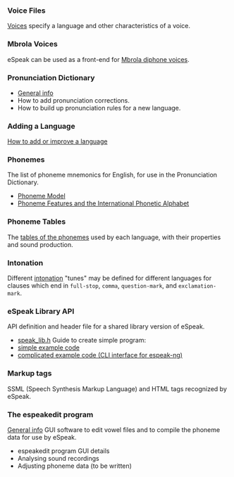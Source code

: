 ### Voice Files

[Voices](https://github.com/espeak-ng/espeak-ng/blob/master/docs/voices.md) specify a language and other characteristics of a voice.
 

### Mbrola Voices

eSpeak can be used as a front-end for [Mbrola diphone voices](https://github.com/espeak-ng/espeak-ng/blob/master/docs/mbrola.md).
 

### Pronunciation Dictionary

* [General info](https://github.com/espeak-ng/espeak-ng/blob/master/docs/dictionary.md)
* How to add pronunciation corrections. 
* How to build up pronunciation rules for a new language. 


### Adding a Language

[How to add or improve a language](https://github.com/espeak-ng/espeak-ng/blob/master/docs/add_language.md)


### Phonemes

The list of phoneme mnemonics for English, for use in the Pronunciation Dictionary. 
* [Phoneme Model](https://github.com/espeak-ng/espeak-ng/blob/master/docs/phoneme_model.md)
* [Phoneme Features and the International Phonetic Alphabet](https://github.com/espeak-ng/espeak-ng/blob/master/docs/phonemes.md)


### Phoneme Tables

The [tables of the phonemes](https://github.com/espeak-ng/espeak-ng/blob/master/docs/phontab.md) used by each language, with their properties and sound production. 


### Intonation

Different [intonation](https://github.com/espeak-ng/espeak-ng/blob/master/docs/intonation.md) "tunes" may be defined for different languages for clauses which end in `full-stop`, `comma`, `question-mark`, and `exclamation-mark`. 


### eSpeak Library API

API definition and header file for a shared library version of eSpeak.

* [speak_lib.h](https://github.com/espeak-ng/espeak-ng/blob/master/src/include/espeak-ng/speak_lib.h)
Guide to create simple program:
* [simple example code](https://github.com/espeak-ng/espeak-ng/issues/337)
* [complicated example code (CLI interface for espeak-ng)]( https://github.com/espeak-ng/espeak-ng/blob/master/src/libespeak-ng/espeak_command.c)


### Markup tags

SSML (Speech Synthesis Markup Language) and HTML tags recognized by eSpeak. 


### The espeakedit program

[General info](editor.md)
GUI software to edit vowel files and to compile the phoneme data for use by eSpeak.
* espeakedit program GUI details 
* Analysing sound recordings 
* Adjusting phoneme data (to be written) 


